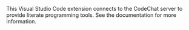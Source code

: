 This Visual Studio Code extension connects to the CodeChat server to provide literate programming tools. See the documentation for more information.